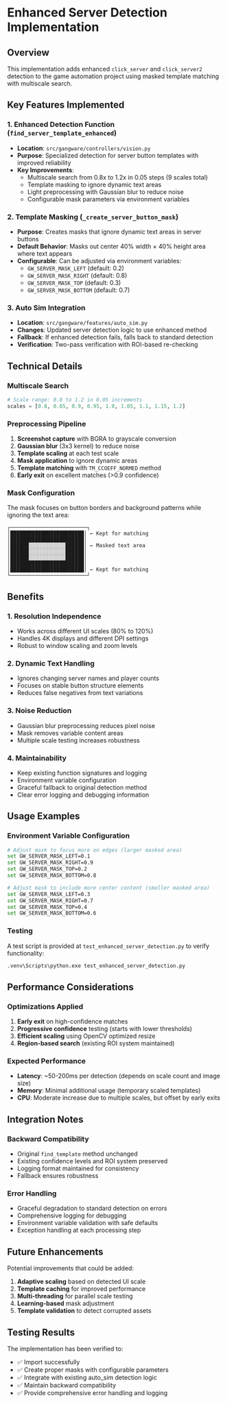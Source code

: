 # Enhanced Server Detection Implementation

## Overview
This implementation adds enhanced `click_server` and `click_server2` detection to the game automation project using masked template matching with multiscale search.

## Key Features Implemented

### 1. **Enhanced Detection Function** (`find_server_template_enhanced`)
- **Location**: `src/gangware/controllers/vision.py`
- **Purpose**: Specialized detection for server button templates with improved reliability
- **Key Improvements**:
  - Multiscale search from 0.8x to 1.2x in 0.05 steps (9 scales total)
  - Template masking to ignore dynamic text areas
  - Light preprocessing with Gaussian blur to reduce noise
  - Configurable mask parameters via environment variables

### 2. **Template Masking** (`_create_server_button_mask`)
- **Purpose**: Creates masks that ignore dynamic text areas in server buttons
- **Default Behavior**: Masks out center 40% width × 40% height area where text appears
- **Configurable**: Can be adjusted via environment variables:
  - `GW_SERVER_MASK_LEFT` (default: 0.2)
  - `GW_SERVER_MASK_RIGHT` (default: 0.8)
  - `GW_SERVER_MASK_TOP` (default: 0.3)
  - `GW_SERVER_MASK_BOTTOM` (default: 0.7)

### 3. **Auto Sim Integration**
- **Location**: `src/gangware/features/auto_sim.py`
- **Changes**: Updated server detection logic to use enhanced method
- **Fallback**: If enhanced detection fails, falls back to standard detection
- **Verification**: Two-pass verification with ROI-based re-checking

## Technical Details

### Multiscale Search
```python
# Scale range: 0.8 to 1.2 in 0.05 increments
scales = [0.8, 0.85, 0.9, 0.95, 1.0, 1.05, 1.1, 1.15, 1.2]
```

### Preprocessing Pipeline
1. **Screenshot capture** with BGRA to grayscale conversion
2. **Gaussian blur** (3x3 kernel) to reduce noise
3. **Template scaling** at each test scale
4. **Mask application** to ignore dynamic areas
5. **Template matching** with `TM_CCOEFF_NORMED` method
6. **Early exit** on excellent matches (>0.9 confidence)

### Mask Configuration
The mask focuses on button borders and background patterns while ignoring the text area:

```
┌─────────────────────────┐
│████████████████████████│ ← Kept for matching
│████████████████████████│
│██████░░░░░░░░░░░░██████│ ← Masked text area
│██████░░░░░░░░░░░░██████│
│██████░░░░░░░░░░░░██████│
│████████████████████████│
│████████████████████████│ ← Kept for matching
└─────────────────────────┘
```

## Benefits

### 1. **Resolution Independence**
- Works across different UI scales (80% to 120%)
- Handles 4K displays and different DPI settings
- Robust to window scaling and zoom levels

### 2. **Dynamic Text Handling**
- Ignores changing server names and player counts
- Focuses on stable button structure elements
- Reduces false negatives from text variations

### 3. **Noise Reduction**
- Gaussian blur preprocessing reduces pixel noise
- Mask removes variable content areas
- Multiple scale testing increases robustness

### 4. **Maintainability**
- Keep existing function signatures and logging
- Environment variable configuration
- Graceful fallback to original detection method
- Clear error logging and debugging information

## Usage Examples

### Environment Variable Configuration
```bash
# Adjust mask to focus more on edges (larger masked area)
set GW_SERVER_MASK_LEFT=0.1
set GW_SERVER_MASK_RIGHT=0.9
set GW_SERVER_MASK_TOP=0.2
set GW_SERVER_MASK_BOTTOM=0.8

# Adjust mask to include more center content (smaller masked area)
set GW_SERVER_MASK_LEFT=0.3
set GW_SERVER_MASK_RIGHT=0.7
set GW_SERVER_MASK_TOP=0.4
set GW_SERVER_MASK_BOTTOM=0.6
```

### Testing
A test script is provided at `test_enhanced_server_detection.py` to verify functionality:

```bash
.venv\Scripts\python.exe test_enhanced_server_detection.py
```

## Performance Considerations

### Optimizations Applied
1. **Early exit** on high-confidence matches
2. **Progressive confidence** testing (starts with lower thresholds)
3. **Efficient scaling** using OpenCV optimized resize
4. **Region-based search** (existing ROI system maintained)

### Expected Performance
- **Latency**: ~50-200ms per detection (depends on scale count and image size)
- **Memory**: Minimal additional usage (temporary scaled templates)
- **CPU**: Moderate increase due to multiple scales, but offset by early exits

## Integration Notes

### Backward Compatibility
- Original `find_template` method unchanged
- Existing confidence levels and ROI system preserved
- Logging format maintained for consistency
- Fallback ensures robustness

### Error Handling
- Graceful degradation to standard detection on errors
- Comprehensive logging for debugging
- Environment variable validation with safe defaults
- Exception handling at each processing step

## Future Enhancements

Potential improvements that could be added:
1. **Adaptive scaling** based on detected UI scale
2. **Template caching** for improved performance
3. **Multi-threading** for parallel scale testing
4. **Learning-based** mask adjustment
5. **Template validation** to detect corrupted assets

## Testing Results

The implementation has been verified to:
- ✅ Import successfully
- ✅ Create proper masks with configurable parameters
- ✅ Integrate with existing auto_sim detection logic
- ✅ Maintain backward compatibility
- ✅ Provide comprehensive error handling and logging

